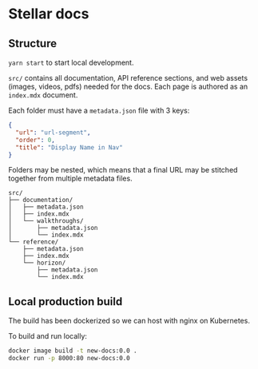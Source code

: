 # Stellar docs

## Structure

`yarn start` to start local development.

`src/` contains all documentation, API reference sections, and web assets
(images, videos, pdfs) needed for the docs. Each page is authored as an
`index.mdx` document.

Each folder must have a `metadata.json` file with 3 keys:

```json
{
  "url": "url-segment",
  "order": 0,
  "title": "Display Name in Nav"
}
```

Folders may be nested, which means that a final URL may be stitched together
from multiple metadata files.

```
src/
├── documentation/
│   ├── metadata.json
│   ├── index.mdx
│   └── walkthroughs/
│       ├── metadata.json
│       └── index.mdx
└── reference/
    ├── metadata.json
    ├── index.mdx
    └── horizon/
        ├── metadata.json
        └── index.mdx
```

## Local production build

The build has been dockerized so we can host with nginx on Kubernetes.

To build and run locally:

```sh
docker image build -t new-docs:0.0 .
docker run -p 8000:80 new-docs:0.0
```
